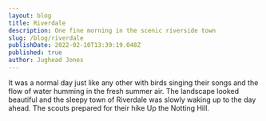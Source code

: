 ```yaml
---
layout: blog
title: Riverdale
description: One fine morning in the scenic riverside town
slug: /blog/riverdale
publishDate: 2022-02-10T13:39:19.048Z
published: true
author: Jughead Jones
---
```

It was a normal day just like any other with birds singing their songs and the flow of water humming in the fresh summer air. The landscape looked beautiful and the sleepy town of Riverdale was slowly waking up to the day ahead. The scouts prepared for their hike Up the Notting Hill.